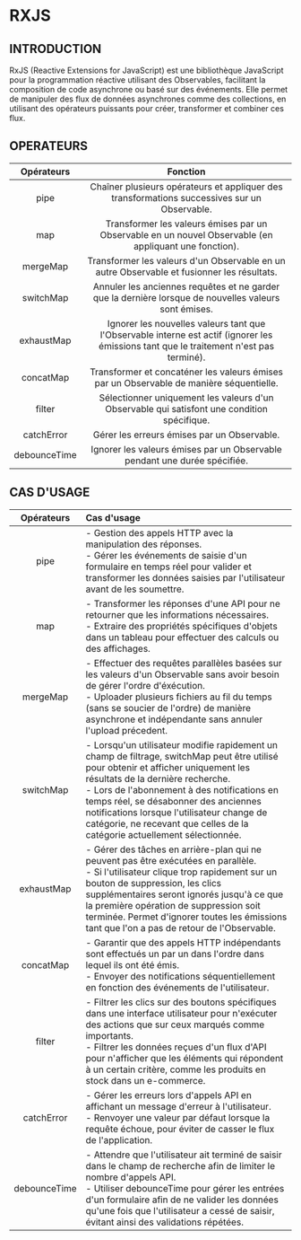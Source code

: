 # RXJS

## INTRODUCTION
RxJS (Reactive Extensions for JavaScript) est une bibliothèque JavaScript pour la programmation réactive utilisant des Observables, facilitant la composition de code asynchrone ou basé sur des événements. Elle permet de manipuler des flux de données asynchrones comme des collections, en utilisant des opérateurs puissants pour créer, transformer et combiner ces flux.

## OPERATEURS
| Opérateurs | Fonction |
| :---: | :---: |
| pipe | Chaîner plusieurs opérateurs et appliquer des transformations successives sur un Observable. |
| map | Transformer les valeurs émises par un Observable en un nouvel Observable (en appliquant une fonction). |
| mergeMap | Transformer les valeurs d'un Observable en un autre Observable et fusionner les résultats. |
| switchMap | Annuler les anciennes requêtes et ne garder que la dernière lorsque de nouvelles valeurs sont émises. |
| exhaustMap | Ignorer les nouvelles valeurs tant que l'Observable interne est actif (ignorer les émissions tant que le traitement n'est pas terminé). |
| concatMap | Transformer et concaténer les valeurs émises par un Observable de manière séquentielle. |
| filter | Sélectionner uniquement les valeurs d'un Observable qui satisfont une condition spécifique. |
| catchError | Gérer les erreurs émises par un Observable. |
| debounceTime | Ignorer les valeurs émises par un Observable pendant une durée spécifiée. |

## CAS D'USAGE
| Opérateurs | Cas d'usage |
| :---: | :--- |
| pipe | - Gestion des appels HTTP avec la manipulation des réponses. <br> - Gérer les événements de saisie d'un formulaire en temps réel pour valider et transformer les données saisies par l'utilisateur avant de les soumettre. |
| map | - Transformer les réponses d'une API pour ne retourner que les informations nécessaires. <br> - Extraire des propriétés spécifiques d'objets dans un tableau pour effectuer des calculs ou des affichages. |
| mergeMap | - Effectuer des requêtes parallèles basées sur les valeurs d'un Observable sans avoir besoin de gérer l'ordre d'éxécution. <br> - Uploader plusieurs fichiers au fil du temps (sans se soucier de l'ordre) de manière asynchrone et indépendante sans annuler l'upload précedent. |
| switchMap | - Lorsqu'un utilisateur modifie rapidement un champ de filtrage, switchMap peut être utilisé pour obtenir et afficher uniquement les résultats de la dernière recherche. <br> - Lors de l'abonnement à des notifications en temps réel, se désabonner des anciennes notifications lorsque l'utilisateur change de catégorie, ne recevant que celles de la catégorie actuellement sélectionnée. |
| exhaustMap | - Gérer des tâches en arrière-plan qui ne peuvent pas être exécutées en parallèle. <br> - Si l'utilisateur clique trop rapidement sur un bouton de suppression, les clics supplémentaires seront ignorés jusqu'à ce que la première opération de suppression soit terminée. Permet d'ignorer toutes les émissions tant que l'on a pas de retour de l'Observable. |
| concatMap | - Garantir que des appels HTTP indépendants sont effectués un par un dans l'ordre dans lequel ils ont été émis. <br> - Envoyer des notifications séquentiellement en fonction des événements de l'utilisateur. |
| filter | - Filtrer les clics sur des boutons spécifiques dans une interface utilisateur pour n'exécuter des actions que sur ceux marqués comme importants. <br> - Filtrer les données reçues d'un flux d'API pour n'afficher que les éléments qui répondent à un certain critère, comme les produits en stock dans un e-commerce. <br>  |
| catchError | - Gérer les erreurs lors d'appels API en affichant un message d'erreur à l'utilisateur. <br> - Renvoyer une valeur par défaut lorsque la requête échoue, pour éviter de casser le flux de l'application. |
| debounceTime | - Attendre que l'utilisateur ait terminé de saisir dans le champ de recherche afin de limiter le nombre d'appels API. <br> - Utiliser debounceTime pour gérer les entrées d'un formulaire afin de ne valider les données qu'une fois que l'utilisateur a cessé de saisir, évitant ainsi des validations répétées. |
